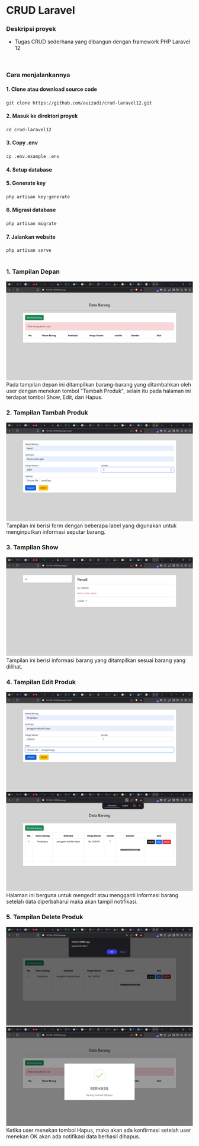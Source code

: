 # CRUD Laravel
### Deskripsi proyek
- Tugas CRUD sederhana yang dibangun dengan framework PHP Laravel 12
<br>

### Cara menjalankannya
#### 1. Clone atau download source code
`git clone https://github.com/auizadi/crud-laravel12.git`
#### 2. Masuk ke direktori proyek
`cd crud-laravel12`
#### 3. Copy .env
`cp .env.example .env`
#### 4. Setup database
#### 5. Generate key
`php artisan key:generate`
#### 6. Migrasi database
`php artisan migrate`
#### 7. Jalankan website
`php artisan serve` 
<br>
<br>


### 1. Tampilan Depan
![tampilan depan](/assets/lar1.png "tampilan depan")
Pada tampilan depan ini ditampilkan barang-barang yang ditambahkan oleh user dengan menekan tombol "Tambah Produk", selain itu pada halaman ini terdapat tombol Show, Edit, dan Hapus.
<br>

### 2. Tampilan Tambah Produk
![tampilan tambah produk](/assets/lar2.png "tampilan tambah produk")
Tampilan ini berisi form dengan beberapa label yang digunakan untuk menginputkan informasi seputar barang. 
<br>

### 3. Tampilan Show 
![tampilan show produk](/assets/lar3.png "tampilan show produk")
Tampilan ini berisi informasi barang yang ditampilkan sesuai barang yang dilihat.
<br>

### 4. Tampilan Edit Produk
![tampilan edit](/assets/lar4.png "tampilan edit")
![notifikasi berhasil edit](/assets/lar5.png "notifikasi berhasil edit")
Halaman ini berguna untuk mengedit atau mengganti informasi barang setelah data diperbaharui maka akan tampil notifikasi.
<br>

### 5. Tampilan Delete Produk
![tampilan delete](/assets/lar6.png "tampilan delete")
![notifikasi tampilan delete](/assets/lar7.png "notifikasi tampilan delete")
Ketika user menekan tombol Hapus, maka akan ada konfirmasi setelah user menekan OK akan ada notifikasi data berhasil dihapus.
<br>

